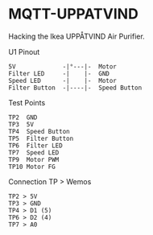 # MQTT-UPPATVIND
Hacking the Ikea UPPÅTVIND Air Purifier.

U1 Pinout
```
5V             -|°---|-  Motor
Filter LED     -|    |-  GND
Speed LED      -|    |-  Motor
Filter Button  -|----|-  Speed Button
```
Test Points
```
TP2  GND
TP3  5V
TP4  Speed Button
TP5  Filter Button
TP6  Filter LED
TP7  Speed LED
TP9  Motor PWM
TP10 Motor FG
 ```
 Connection TP > Wemos
 ```
TP2 > 5V
TP3 > GND
TP4 > D1 (5)
TP6 > D2 (4)
TP7 > A0
```
